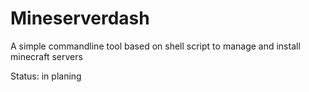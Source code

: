 # Mineserverdash
A simple commandline tool based on shell script to manage and install minecraft servers

Status:
in planing
